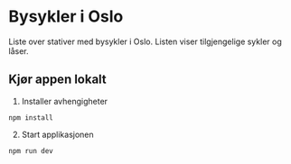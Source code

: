 # Bysykler i Oslo
Liste over stativer med bysykler i Oslo. Listen viser tilgjengelige sykler og låser.

## Kjør appen lokalt
1. Installer avhengigheter
```
npm install
```
2. Start applikasjonen
```
npm run dev
```